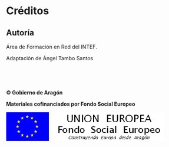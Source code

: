 
# Créditos

## Autoría

Área de Formación en Red del INTEF.

Adaptación de Ángel Tambo Santos

 

 

**© Gobierno de Aragón**

**Materiales cofinanciados por Fondo Social Europeo**

![](https://raw.githubusercontent.com/catedu/curso-moodle/master/img/FSE_grande_fondo_blanco.jpg)

